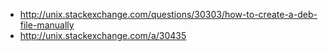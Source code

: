   * http://unix.stackexchange.com/questions/30303/how-to-create-a-deb-file-manually
  * http://unix.stackexchange.com/a/30435
